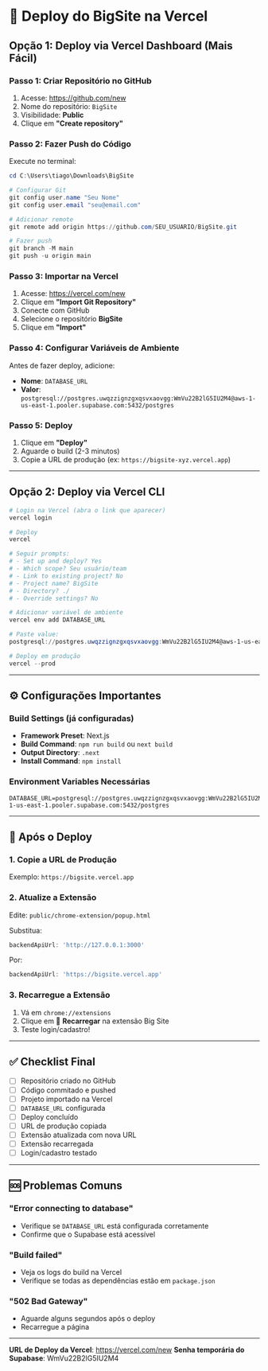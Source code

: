 # 🚀 Deploy do BigSite na Vercel

## Opção 1: Deploy via Vercel Dashboard (Mais Fácil)

### Passo 1: Criar Repositório no GitHub
1. Acesse: https://github.com/new
2. Nome do repositório: `BigSite`
3. Visibilidade: **Public**
4. Clique em **"Create repository"**

### Passo 2: Fazer Push do Código
Execute no terminal:

```powershell
cd C:\Users\tiago\Downloads\BigSite

# Configurar Git
git config user.name "Seu Nome"
git config user.email "seu@email.com"

# Adicionar remote
git remote add origin https://github.com/SEU_USUARIO/BigSite.git

# Fazer push
git branch -M main
git push -u origin main
```

### Passo 3: Importar na Vercel
1. Acesse: https://vercel.com/new
2. Clique em **"Import Git Repository"**
3. Conecte com GitHub
4. Selecione o repositório **BigSite**
5. Clique em **"Import"**

### Passo 4: Configurar Variáveis de Ambiente
Antes de fazer deploy, adicione:

- **Nome**: `DATABASE_URL`
- **Valor**: `postgresql://postgres.uwqzzignzgxqsvxaovgg:WmVu22B2lG5IU2M4@aws-1-us-east-1.pooler.supabase.com:5432/postgres`

### Passo 5: Deploy
1. Clique em **"Deploy"**
2. Aguarde o build (2-3 minutos)
3. Copie a URL de produção (ex: `https://bigsite-xyz.vercel.app`)

---

## Opção 2: Deploy via Vercel CLI

```powershell
# Login na Vercel (abra o link que aparecer)
vercel login

# Deploy
vercel

# Seguir prompts:
# - Set up and deploy? Yes
# - Which scope? Seu usuário/team
# - Link to existing project? No
# - Project name? BigSite
# - Directory? ./
# - Override settings? No

# Adicionar variável de ambiente
vercel env add DATABASE_URL

# Paste value:
postgresql://postgres.uwqzzignzgxqsvxaovgg:WmVu22B2lG5IU2M4@aws-1-us-east-1.pooler.supabase.com:5432/postgres

# Deploy em produção
vercel --prod
```

---

## ⚙️ Configurações Importantes

### Build Settings (já configuradas)
- **Framework Preset**: Next.js
- **Build Command**: `npm run build` ou `next build`
- **Output Directory**: `.next`
- **Install Command**: `npm install`

### Environment Variables Necessárias
```
DATABASE_URL=postgresql://postgres.uwqzzignzgxqsvxaovgg:WmVu22B2lG5IU2M4@aws-1-us-east-1.pooler.supabase.com:5432/postgres
```

---

## 📝 Após o Deploy

### 1. Copie a URL de Produção
Exemplo: `https://bigsite.vercel.app`

### 2. Atualize a Extensão
Edite: `public/chrome-extension/popup.html`

Substitua:
```javascript
backendApiUrl: 'http://127.0.0.1:3000'
```

Por:
```javascript
backendApiUrl: 'https://bigsite.vercel.app'
```

### 3. Recarregue a Extensão
1. Vá em `chrome://extensions`
2. Clique em 🔄 **Recarregar** na extensão Big Site
3. Teste login/cadastro!

---

## ✅ Checklist Final

- [ ] Repositório criado no GitHub
- [ ] Código commitado e pushed
- [ ] Projeto importado na Vercel
- [ ] `DATABASE_URL` configurada
- [ ] Deploy concluído
- [ ] URL de produção copiada
- [ ] Extensão atualizada com nova URL
- [ ] Extensão recarregada
- [ ] Login/cadastro testado

---

## 🆘 Problemas Comuns

### "Error connecting to database"
- Verifique se `DATABASE_URL` está configurada corretamente
- Confirme que o Supabase está acessível

### "Build failed"
- Veja os logs do build na Vercel
- Verifique se todas as dependências estão em `package.json`

### "502 Bad Gateway"
- Aguarde alguns segundos após o deploy
- Recarregue a página

---

**URL de Deploy da Vercel**: https://vercel.com/new
**Senha temporária do Supabase**: WmVu22B2lG5IU2M4
